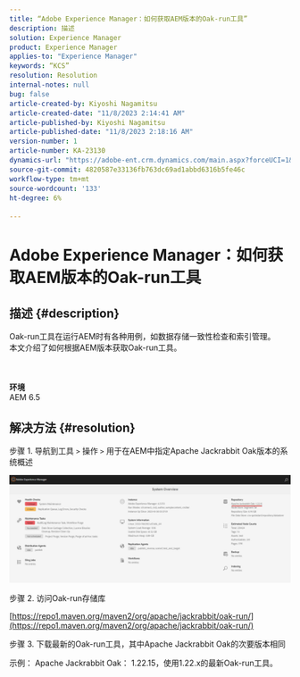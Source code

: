 ```yaml
---
title: “Adobe Experience Manager：如何获取AEM版本的Oak-run工具”
description: 描述
solution: Experience Manager
product: Experience Manager
applies-to: "Experience Manager"
keywords: “KCS”
resolution: Resolution
internal-notes: null
bug: false
article-created-by: Kiyoshi Nagamitsu
article-created-date: "11/8/2023 2:14:41 AM"
article-published-by: Kiyoshi Nagamitsu
article-published-date: "11/8/2023 2:18:16 AM"
version-number: 1
article-number: KA-23130
dynamics-url: "https://adobe-ent.crm.dynamics.com/main.aspx?forceUCI=1&pagetype=entityrecord&etn=knowledgearticle&id=39bd448d-dc7d-ee11-8179-6045bd006a22"
source-git-commit: 4820587e33136fb763dc69ad1abbd6316b5fe46c
workflow-type: tm+mt
source-wordcount: '133'
ht-degree: 6%

---
```


# Adobe Experience Manager：如何获取AEM版本的Oak-run工具

## 描述 {#description}

Oak-run工具在运行AEM时有各种用例，如数据存储一致性检查和索引管理。
<br>本文介绍了如何根据AEM版本获取Oak-run工具。
<br> <br><br><br>
<b>环境</b><br>
AEM 6.5

## 解决方法 {#resolution}


步骤 1. 导航到工具 `>`  操作 `>`  用于在AEM中指定Apache Jackrabbit Oak版本的系统概述

![](assets/9c19e0e0-dc7d-ee11-8179-6045bd006a22.png)

步骤 2. 访问Oak-run存储库

[https://repo1.maven.org/maven2/org/apache/jackrabbit/oak-run/](https://repo1.maven.org/maven2/org/apache/jackrabbit/oak-run/)

步骤 3. 下载最新的Oak-run工具，其中Apache Jackrabbit Oak的次要版本相同

示例： Apache Jackrabbit Oak： 1.22.15，使用1.22.x的最新Oak-run工具。

